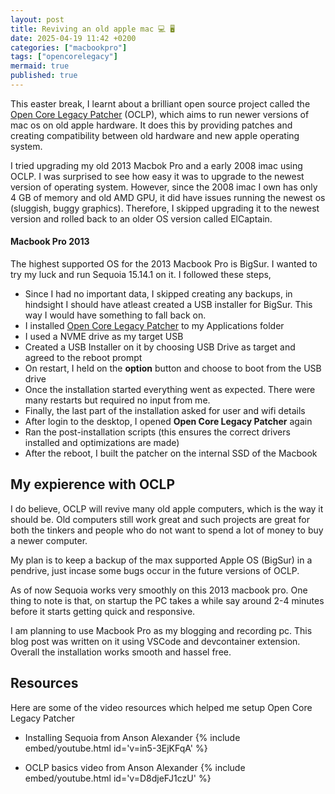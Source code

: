```yaml
---
layout: post
title: Reviving an old apple mac 💻 🖥️
date: 2025-04-19 11:42 +0200
categories: ["macbookpro"]
tags: ["opencorelegacy"]
mermaid: true
published: true
---
```


This easter break, I learnt about a brilliant open source project called the [Open Core Legacy Patcher](https://dortania.github.io/OpenCore-Legacy-Patcher/INSTALLER.html#downloading-the-installer) (OCLP), which aims to run newer versions of mac os on old apple hardware. It does this by providing patches and creating compatibility between old hardware and new apple operating system. 

I tried upgrading my old 2013 Macbok Pro and a early 2008 imac using OCLP. I was surprised to see how easy it was to upgrade to the newest version of operating system. However, since the 2008 imac I own has only 4 GB of memory and old AMD GPU, it did have issues running the newest os (sluggish, buggy graphics). Therefore, I skipped upgrading it to the newest version and rolled back to an older OS version called ElCaptain. 

#### Macbook Pro 2013 
The highest supported OS for the 2013 Macbook Pro is BigSur. I wanted to try my luck and run Sequoia 15.14.1 on it. I followed these steps,
* Since I had no important data, I skipped creating any backups, in hindsight I should have atleast created a USB installer for BigSur. This way I would have something to fall back on.
* I installed [Open Core Legacy Patcher](https://dortania.github.io/OpenCore-Legacy-Patcher/INSTALLER.html#downloading-the-installer) to my Applications folder
* I used a NVME drive as my target USB 
* Created a USB Installer on it by choosing USB Drive as target and agreed to the reboot prompt
* On restart, I held on the **option** button and choose to boot from the USB drive
* Once the installation started everything went as expected. There were many restarts but required no input from me.
* Finally, the last part of the installation asked for user and wifi details
* After login to the desktop, I opened **Open Core Legacy Patcher** again 
* Ran the post-installation scripts (this ensures the correct drivers installed and optimizations are made)
* After the reboot, I built the patcher on the internal SSD of the Macbook

## My expierence with OCLP
I do believe, OCLP will revive many old apple computers, which is the way it should be. Old computers still work great and such projects are great for both the tinkers and people who do not want to spend a lot of money to buy a newer computer.

My plan is to keep a backup of the max supported Apple OS (BigSur) in a pendrive, just incase some bugs occur in the future versions of OCLP. 

As of now Sequoia works very smoothly on this 2013 macbook pro. One thing to note is that, on startup the PC takes a while say around 2-4 minutes before it starts getting quick and responsive. 

I am planning to use Macbook Pro as my blogging and recording pc. This blog post was written on it using VSCode and devcontainer extension. Overall the installation works smooth and hassel free.


## Resources
Here are some of the video resources which helped me setup Open Core Legacy Patcher 

   * Installing Sequoia from Anson Alexander
   {% include embed/youtube.html id='v=in5-3EjKFqA' %}

   * OCLP basics video from Anson Alexander
   {% include embed/youtube.html id='v=D8djeFJ1czU' %}

